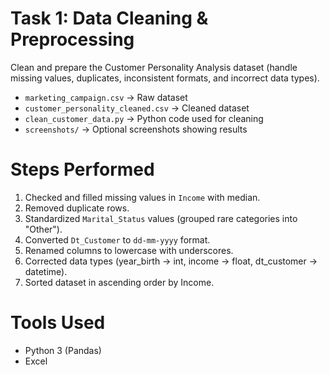 # Task 1: Data Cleaning & Preprocessing

Clean and prepare the Customer Personality Analysis dataset (handle missing values, duplicates, inconsistent formats, and incorrect data types).

- `marketing_campaign.csv` → Raw dataset
- `customer_personality_cleaned.csv` → Cleaned dataset
- `clean_customer_data.py` → Python code used for cleaning
- `screenshots/` → Optional screenshots showing results

# Steps Performed
1. Checked and filled missing values in `Income` with median.  
2. Removed duplicate rows.  
3. Standardized `Marital_Status` values (grouped rare categories into "Other").  
4. Converted `Dt_Customer` to `dd-mm-yyyy` format.  
5. Renamed columns to lowercase with underscores.  
6. Corrected data types (year_birth → int, income → float, dt_customer → datetime).  
7. Sorted dataset in ascending order by Income.  

# Tools Used
- Python 3 (Pandas)
- Excel 
